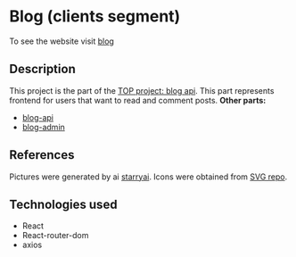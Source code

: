 # Blog (clients segment)
To see the website visit [blog](https://)
## Description
This project is the part of the [TOP project: blog api](https://www.theodinproject.com/lessons/nodejs-blog-api). This part represents frontend for users that want to read and comment posts.
**Other parts:**
- [blog-api](https://github.com/JuliaShlykova/blog-api)
- [blog-admin](https://github.com/JuliaShlykova/blog-admin)
## References
Pictures were generated by ai [starryai](https://starryai.com/). Icons were obtained from [SVG repo](https://www.svgrepo.com/).
## Technologies used
- React
- React-router-dom
- axios